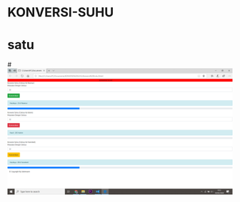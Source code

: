 # KONVERSI-SUHU
# satu
#![AltText](https://github.com/sabrinaamelia07/KONVERSI-SUHU/blob/master/Screenshot%20(68).png "satu")
